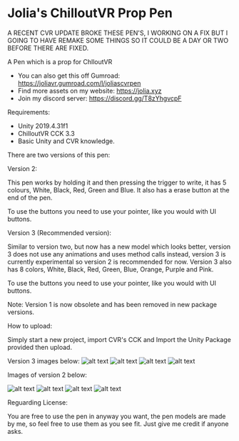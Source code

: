 # Jolia's ChilloutVR Prop Pen
A RECENT CVR UPDATE BROKE THESE PEN'S, I WORKING ON A FIX BUT I GOING TO HAVE REMAKE SOME THINGS SO IT COULD BE A DAY OR TWO BEFORE THERE ARE FIXED.

A Pen which is a prop for ChlloutVR

- You can also get this off Gumroad: https://joliavr.gumroad.com/l/joliascvrpen
- Find more assets on my website: https://jolia.xyz
- Join my discord server: https://discord.gg/T8zYhgvcpF

Requirements:
- Unity 2019.4.31f1
- ChilloutVR CCK 3.3
- Basic Unity and CVR knowledge.

There are two versions of this pen:

Version 2:

This pen works by holding it and then pressing the trigger to write, it has 5 colours, White, Black, Red, Green and Blue. It also has a erase button at the end of the pen. 

To use the buttons you need to use your pointer, like you would with UI buttons.

Version 3 (Recommended version):

Similar to version two, but now has a new model which looks better, version 3 does not use any animations and uses method calls instead, version 3 is currently experimental so version 2 is recommended for now. Version 3 also has 8 colors, White, Black, Red, Green, Blue, Orange, Purple and Pink. 

To use the buttons you need to use your pointer, like you would with UI buttons.

Note: Version 1 is now obsolete and has been removed in new package versions.

How to upload:

Simply start a new project, import CVR's CCK and Import the Unity Package provided then upload. 

Version 3 images below:
![alt text](https://cloud.jolia.xyz/s/GP5kdn4LEeMWpg4/download/ChilloutVR-2022-08-10_12-24-35.png)
![alt text](https://cloud.jolia.xyz/s/L24SNzXPtSoYxGY/download/ChilloutVR-2022-08-10_12-24-46.png)
![alt text](https://cloud.jolia.xyz/s/ZDneKAx8JA56K6E/download/ChilloutVR-2022-08-10_12-25-39.png)
![alt text](https://cloud.jolia.xyz/s/EQoFcoS9NdT8PjM/download/ChilloutVR-2022-08-10_12-25-59.png)


Images of version 2 below:

![alt text](https://i.imgur.com/RFIZcSF.png)
![alt text](https://i.imgur.com/oLyzmUb.png)
![alt text](https://i.imgur.com/X1rLAj4.png)
![alt text](https://i.imgur.com/HbcZiFf.png)

Reguarding License:

You are free to use the pen in anyway you want, the pen models are made by me, so feel free to use them as you see fit. Just give me credit if anyone asks.
